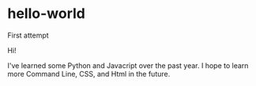 # hello-world
First attempt

Hi!

I've learned some Python and Javacript over the past year. I hope to learn more Command Line, CSS, and Html in the future.
